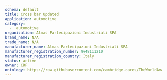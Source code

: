 ```yaml
---
schema: default
title: Cross bar Updated
application: automotive
category:
  -  automotive
organization: Almas Partecipazioni Industriali SPA
brand_name: N/A
trade_name: N/A
manufacturer_name: Almas Partecipazioni Industriali SPA
manufacturer_registration_number: 9648111210
manufacturer_registration_country: Italy
status: active
owner: CRF
ontology: https://raw.githubusercontent.com/cambridge-cares/TheWorldAvatar/dev-composite-materials-ontology/JPS_Ontology/ontology/ontomatpassport/ontomatpassport.owl
---
```

